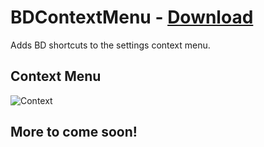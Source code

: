 # BDContextMenu - [Download](https://betterdiscord.app/Download?id=185)

Adds BD shortcuts to the settings context menu.

## Context Menu

![Context](https://i.imgur.com/ZACEdU6.png)


## More to come soon!


